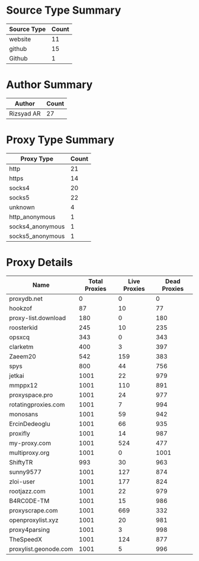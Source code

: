 # Source Type Summary

| Source Type | Count |
|-------------|-------|
| website | 11 |
| github | 15 |
| Github | 1 |


# Author Summary

| Author | Count |
|--------|-------|
| Rizsyad AR | 27 |


# Proxy Type Summary

| Proxy Type | Count |
|------------|-------|
| http | 21 |
| https | 14 |
| socks4 | 20 |
| socks5 | 22 |
| unknown | 4 |
| http_anonymous | 1 |
| socks4_anonymous | 1 |
| socks5_anonymous | 1 |


# Proxy Details

| Name | Total Proxies | Live Proxies | Dead Proxies |
|------|---------------|--------------|---------------|
| proxydb.net | 0 | 0 | 0 |
| hookzof | 87 | 10 | 77 |
| proxy-list.download | 180 | 0 | 180 |
| roosterkid | 245 | 10 | 235 |
| opsxcq | 343 | 0 | 343 |
| clarketm | 400 | 3 | 397 |
| Zaeem20 | 542 | 159 | 383 |
| spys | 800 | 44 | 756 |
| jetkai | 1001 | 22 | 979 |
| mmppx12 | 1001 | 110 | 891 |
| proxyspace.pro | 1001 | 24 | 977 |
| rotatingproxies.com | 1001 | 7 | 994 |
| monosans | 1001 | 59 | 942 |
| ErcinDedeoglu | 1001 | 66 | 935 |
| proxifly | 1001 | 14 | 987 |
| my-proxy.com | 1001 | 524 | 477 |
| multiproxy.org | 1001 | 0 | 1001 |
| ShiftyTR | 993 | 30 | 963 |
| sunny9577 | 1001 | 127 | 874 |
| zloi-user | 1001 | 177 | 824 |
| rootjazz.com | 1001 | 22 | 979 |
| B4RC0DE-TM | 1001 | 15 | 986 |
| proxyscrape.com | 1001 | 669 | 332 |
| openproxylist.xyz | 1001 | 20 | 981 |
| proxy4parsing | 1001 | 3 | 998 |
| TheSpeedX | 1001 | 124 | 877 |
| proxylist.geonode.com | 1001 | 5 | 996 |

